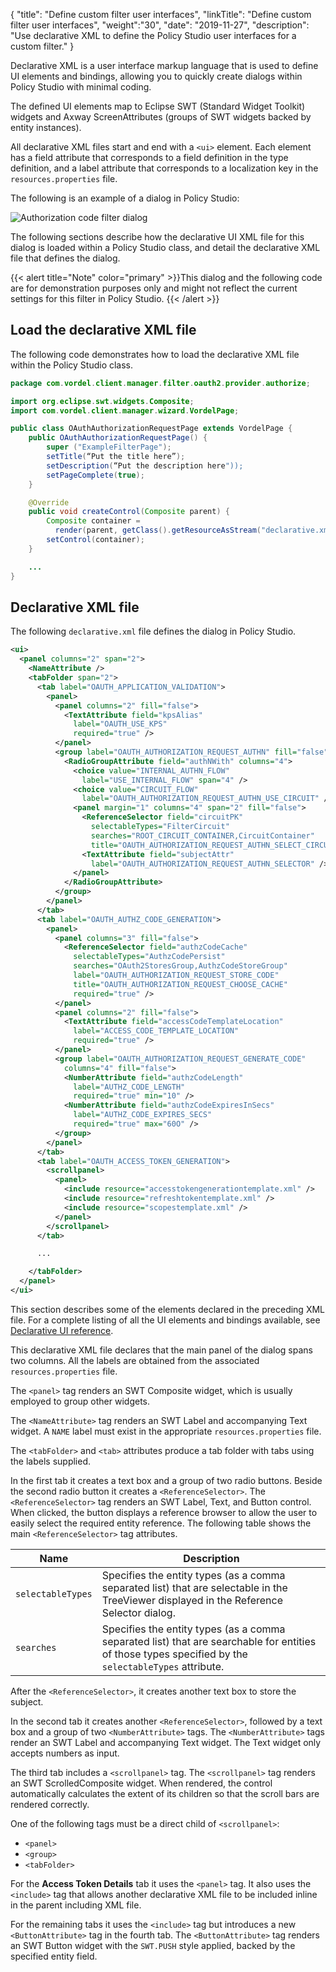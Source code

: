 {
"title": "Define custom filter user interfaces",
"linkTitle": "Define custom filter user interfaces",
"weight":"30",
"date": "2019-11-27",
"description": "Use declarative XML to define the Policy Studio user interfaces for a custom filter."
}

Declarative XML is a user interface markup language that is used to define UI elements and bindings, allowing you to quickly create dialogs within Policy Studio with minimal coding.

The defined UI elements map to Eclipse SWT (Standard Widget Toolkit) widgets and Axway ScreenAttributes (groups of SWT widgets backed by entity instances).

All declarative XML files start and end with a `<ui>` element. Each element has a field attribute that corresponds to a field definition in the type definition, and a label attribute that corresponds to a localization key in the `resources.properties` file.

The following is an example of a dialog in Policy Studio:

![Authorization code filter dialog](/Images/APIGatewayDeveloperGuide/authz_code_filter.png)

The following sections describe how the declarative UI XML file for this dialog is loaded within a Policy Studio class, and detail the declarative XML file that defines the dialog.

{{< alert title="Note" color="primary" >}}This dialog and the following code are for demonstration purposes only and might not reflect the current settings for this filter in Policy Studio. {{< /alert >}}

## Load the declarative XML file

The following code demonstrates how to load the declarative XML file within the Policy Studio class.

```java
package com.vordel.client.manager.filter.oauth2.provider.authorize;

import org.eclipse.swt.widgets.Composite;
import com.vordel.client.manager.wizard.VordelPage;

public class OAuthAuthorizationRequestPage extends VordelPage {
    public OAuthAuthorizationRequestPage() {
        super ("ExampleFilterPage");
        setTitle(“Put the title here”);
        setDescription(“Put the description here"));
        setPageComplete(true);
    }

    @Override
    public void createControl(Composite parent) {
        Composite container =
          render(parent, getClass().getResourceAsStream("declarative.xml"));
        setControl(container);
    }

    ...
}
```

## Declarative XML file

The following `declarative.xml` file defines the dialog in Policy Studio.

```xml
<ui>
  <panel columns="2" span="2">
    <NameAttribute />
    <tabFolder span="2">
      <tab label="OAUTH_APPLICATION_VALIDATION">
        <panel>
          <panel columns="2" fill="false">
            <TextAttribute field="kpsAlias"
              label="OAUTH_USE_KPS"
              required="true" />
          </panel>
          <group label="OAUTH_AUTHORIZATION_REQUEST_AUTHN" fill="false">
            <RadioGroupAttribute field="authNWith" columns="4">
              <choice value="INTERNAL_AUTHN_FLOW"
                label="USE_INTERNAL_FLOW" span="4" />
              <choice value="CIRCUIT_FLOW"
                label="OAUTH_AUTHORIZATION_REQUEST_AUTHN_USE_CIRCUIT" />
              <panel margin="1" columns="4" span="2" fill="false">
                <ReferenceSelector field="circuitPK"
                  selectableTypes="FilterCircuit"
                  searches="ROOT_CIRCUIT_CONTAINER,CircuitContainer"
                  title="OAUTH_AUTHORIZATION_REQUEST_AUTHN_SELECT_CIRCUIT" />
                <TextAttribute field="subjectAttr"
                  label="OAUTH_AUTHORIZATION_REQUEST_AUTHN_SELECTOR" />
              </panel>
            </RadioGroupAttribute>
          </group>
        </panel>
      </tab>
      <tab label="OAUTH_AUTHZ_CODE_GENERATION">
        <panel>
          <panel columns="3" fill="false">
            <ReferenceSelector field="authzCodeCache"
              selectableTypes="AuthzCodePersist"
              searches="OAuth2StoresGroup,AuthzCodeStoreGroup"
              label="OAUTH_AUTHORIZATION_REQUEST_STORE_CODE"
              title="OAUTH_AUTHORIZATION_REQUEST_CHOOSE_CACHE"
              required="true" />
          </panel>
          <panel columns="2" fill="false">
            <TextAttribute field="accessCodeTemplateLocation"
              label="ACCESS_CODE_TEMPLATE_LOCATION"
              required="true" />
          </panel>
          <group label="OAUTH_AUTHORIZATION_REQUEST_GENERATE_CODE"
            columns="4" fill="false">
            <NumberAttribute field="authzCodeLength"
              label="AUTHZ_CODE_LENGTH"
              required="true" min="10" />
            <NumberAttribute field="authzCodeExpiresInSecs"
              label="AUTHZ_CODE_EXPIRES_SECS"
              required="true" max="60O" />
          </group>
        </panel>
      </tab>
      <tab label="OAUTH_ACCESS_TOKEN_GENERATION">
        <scrollpanel>
          <panel>
            <include resource="accesstokengenerationtemplate.xml" />
            <include resource="refreshtokentemplate.xml" />
            <include resource="scopestemplate.xml" />
          </panel>
        </scrollpanel>
      </tab>

      ...

    </tabFolder>
  </panel>
</ui>
```

This section describes some of the elements declared in the preceding XML file. For a complete listing of all the UI elements and bindings available, see [Declarative UI reference](/docs/apim_reference/dec_ui_reference).

This declarative XML file declares that the main panel of the dialog spans two columns. All the labels are obtained from the associated `resources.properties` file.

The `<panel>` tag renders an SWT Composite widget, which is usually employed to group other widgets.

The `<NameAttribute>` tag renders an SWT Label and accompanying Text widget. A `NAME` label must exist in the appropriate `resources.properties` file.

The `<tabFolder>` and `<tab>` attributes produce a tab folder with tabs using the labels supplied.

In the first tab it creates a text box and a group of two radio buttons. Beside the second radio button it creates a `<ReferenceSelector>`. The `<ReferenceSelector>` tag renders an SWT Label, Text, and Button control. When clicked, the button displays a reference browser to allow the user to easily select the required entity reference. The following table shows the main `<ReferenceSelector>` tag attributes.

| Name              | Description                                                                                                                                          |
|-------------------|------------------------------------------------------------------------------------------------------------------------------------------------------|
| `selectableTypes` | Specifies the entity types (as a comma separated list) that are selectable in the TreeViewer displayed in the Reference Selector dialog.             |
| `searches`        | Specifies the entity types (as a comma separated list) that are searchable for entities of those types specified by the `selectableTypes` attribute. |

After the `<ReferenceSelector>`, it creates another text box to store the subject.

In the second tab it creates another `<ReferenceSelector>`, followed by a text box and a group of two `<NumberAttribute>` tags. The `<NumberAttribute>` tags render an SWT Label and accompanying Text widget. The Text widget only accepts numbers as input.

The third tab includes a `<scrollpanel>` tag. The `<scrollpanel>` tag renders an SWT ScrolledComposite widget. When rendered, the control automatically calculates the extent of its children so that the scroll bars are rendered correctly.

One of the following tags must be a direct child of `<scrollpanel>`:

* `<panel>`
* `<group>`
* `<tabFolder>`

For the **Access Token Details** tab it uses the `<panel>` tag. It also uses the `<include>` tag that allows another declarative XML file to be included inline in the parent including XML file.

For the remaining tabs it uses the `<include>` tag but introduces a new `<ButtonAttribute>` tag in the fourth tab. The `<ButtonAttribute>` tag renders an SWT Button widget with the `SWT.PUSH` style applied, backed by the specified entity field.

